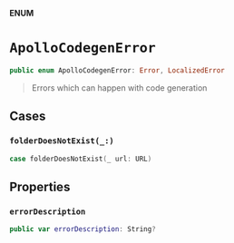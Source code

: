**ENUM**

# `ApolloCodegenError`

```swift
public enum ApolloCodegenError: Error, LocalizedError
```

> Errors which can happen with code generation

## Cases
### `folderDoesNotExist(_:)`

```swift
case folderDoesNotExist(_ url: URL)
```

## Properties
### `errorDescription`

```swift
public var errorDescription: String?
```
